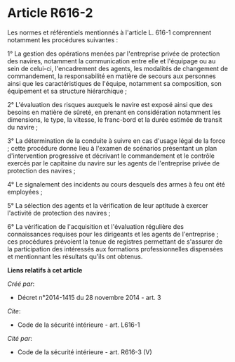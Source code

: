 # Article R616-2

Les normes et référentiels mentionnés à l'article L. 616-1 comprennent notamment les procédures suivantes : 

1° La gestion des opérations menées par l'entreprise privée de protection des navires, notamment la communication entre elle
et l'équipage ou au sein de celui-ci, l'encadrement des agents, les modalités de changement de commandement, la
responsabilité en matière de secours aux personnes ainsi que les caractéristiques de l'équipe, notamment sa composition, son
équipement et sa structure hiérarchique ; 

2° L'évaluation des risques auxquels le navire est exposé ainsi que des besoins en matière de sûreté, en prenant en
considération notamment les dimensions, le type, la vitesse, le franc-bord et la durée estimée de transit du navire ; 

3° La détermination de la conduite à suivre en cas d'usage légal de la force ; cette procédure donne lieu à l'examen de
scénarios présentant un plan d'intervention progressive et décrivant le commandement et le contrôle exercés par le capitaine
du navire sur les agents de l'entreprise privée de protection des navires ; 

4° Le signalement des incidents au cours desquels des armes à feu ont été employées ; 

5° La sélection des agents et la vérification de leur aptitude à exercer l'activité de protection des navires ; 

6° La vérification de l'acquisition et l'évaluation régulière des connaissances requises pour les dirigeants et les agents de
l'entreprise ; ces procédures prévoient la tenue de registres permettant de s'assurer de la participation des intéressés aux
formations professionnelles dispensées et mentionnant les résultats qu'ils ont obtenus.

**Liens relatifs à cet article**

_Créé par_:

  - Décret n°2014-1415 du 28 novembre 2014 - art. 3

_Cite_:

  - Code de la sécurité intérieure - art. L616-1

_Cité par_:

  - Code de la sécurité intérieure - art. R616-3 (V)
